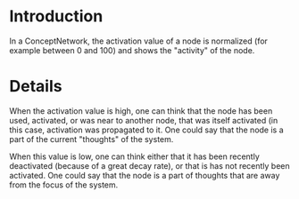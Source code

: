 # Introduction #

In a ConceptNetwork, the activation value of a node is normalized (for example between 0 and 100) and shows the "activity" of the node.

# Details #

When the activation value is high, one can think that the node has been used, activated, or was near to another node, that was itself activated (in this case, activation was propagated to it. One could say that the node is a part of the current "thoughts" of the system.

When this value is low, one can think either that it has been recently deactivated (because of a great decay rate), or that is has not recently been activated. One could say that the node is a part of thoughts that are away from the focus of the system.